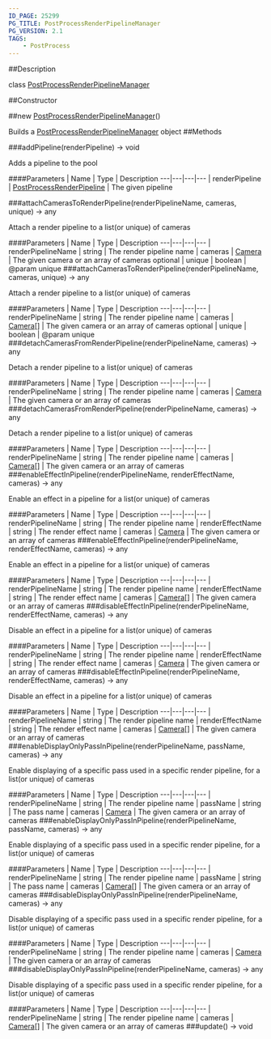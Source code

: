 ```yaml
---
ID_PAGE: 25299
PG_TITLE: PostProcessRenderPipelineManager
PG_VERSION: 2.1
TAGS:
    - PostProcess
---
```

##Description

class [PostProcessRenderPipelineManager](/classes/2.2/PostProcessRenderPipelineManager)



##Constructor

##new [PostProcessRenderPipelineManager](/classes/2.2/PostProcessRenderPipelineManager)()

Builds a [PostProcessRenderPipelineManager](/classes/2.2/PostProcessRenderPipelineManager) object
##Methods

###addPipeline(renderPipeline) &rarr; void

Adds a pipeline to the pool

####Parameters
 | Name | Type | Description
---|---|---|---
 | renderPipeline | [PostProcessRenderPipeline](/classes/2.2/PostProcessRenderPipeline) |  The given pipeline

###attachCamerasToRenderPipeline(renderPipelineName, cameras, unique) &rarr; any

Attach a render pipeline to a list(or unique) of cameras

####Parameters
 | Name | Type | Description
---|---|---|---
 | renderPipelineName | string |  The render pipeline name
 | cameras | [Camera](/classes/2.2/Camera) |  The given camera or an array of cameras
optional | unique | boolean |  @param unique
###attachCamerasToRenderPipeline(renderPipelineName, cameras, unique) &rarr; any

Attach a render pipeline to a list(or unique) of cameras

####Parameters
 | Name | Type | Description
---|---|---|---
 | renderPipelineName | string |  The render pipeline name
 | cameras | [Camera](/classes/2.2/Camera)[] |  The given camera or an array of cameras
optional | unique | boolean |  @param unique
###detachCamerasFromRenderPipeline(renderPipelineName, cameras) &rarr; any

Detach a render pipeline to a list(or unique) of cameras

####Parameters
 | Name | Type | Description
---|---|---|---
 | renderPipelineName | string |  The render pipeline name
 | cameras | [Camera](/classes/2.2/Camera) |  The given camera or an array of cameras
###detachCamerasFromRenderPipeline(renderPipelineName, cameras) &rarr; any

Detach a render pipeline to a list(or unique) of cameras

####Parameters
 | Name | Type | Description
---|---|---|---
 | renderPipelineName | string |  The render pipeline name
 | cameras | [Camera](/classes/2.2/Camera)[] |  The given camera or an array of cameras
###enableEffectInPipeline(renderPipelineName, renderEffectName, cameras) &rarr; any

Enable an effect in a pipeline for a list(or unique) of cameras

####Parameters
 | Name | Type | Description
---|---|---|---
 | renderPipelineName | string |  The render pipeline name
 | renderEffectName | string |  The render effect name
 | cameras | [Camera](/classes/2.2/Camera) |  The given camera or an array of cameras
###enableEffectInPipeline(renderPipelineName, renderEffectName, cameras) &rarr; any

Enable an effect in a pipeline for a list(or unique) of cameras

####Parameters
 | Name | Type | Description
---|---|---|---
 | renderPipelineName | string |  The render pipeline name
 | renderEffectName | string |  The render effect name
 | cameras | [Camera](/classes/2.2/Camera)[] |  The given camera or an array of cameras
###disableEffectInPipeline(renderPipelineName, renderEffectName, cameras) &rarr; any

Disable an effect in a pipeline for a list(or unique) of cameras

####Parameters
 | Name | Type | Description
---|---|---|---
 | renderPipelineName | string |  The render pipeline name
 | renderEffectName | string |  The render effect name
 | cameras | [Camera](/classes/2.2/Camera) |  The given camera or an array of cameras
###disableEffectInPipeline(renderPipelineName, renderEffectName, cameras) &rarr; any

Disable an effect in a pipeline for a list(or unique) of cameras

####Parameters
 | Name | Type | Description
---|---|---|---
 | renderPipelineName | string |  The render pipeline name
 | renderEffectName | string |  The render effect name
 | cameras | [Camera](/classes/2.2/Camera)[] |  The given camera or an array of cameras
###enableDisplayOnlyPassInPipeline(renderPipelineName, passName, cameras) &rarr; any

Enable displaying of a specific pass used in a specific render pipeline, for a list(or unique) of cameras

####Parameters
 | Name | Type | Description
---|---|---|---
 | renderPipelineName | string |  The render pipeline name
 | passName | string |  The pass name
 | cameras | [Camera](/classes/2.2/Camera) |  The given camera or an array of cameras
###enableDisplayOnlyPassInPipeline(renderPipelineName, passName, cameras) &rarr; any

Enable displaying of a specific pass used in a specific render pipeline, for a list(or unique) of cameras

####Parameters
 | Name | Type | Description
---|---|---|---
 | renderPipelineName | string |  The render pipeline name
 | passName | string |  The pass name
 | cameras | [Camera](/classes/2.2/Camera)[] |  The given camera or an array of cameras
###disableDisplayOnlyPassInPipeline(renderPipelineName, cameras) &rarr; any

Disable displaying of a specific pass used in a specific render pipeline, for a list(or unique) of cameras

####Parameters
 | Name | Type | Description
---|---|---|---
 | renderPipelineName | string |  The render pipeline name
 | cameras | [Camera](/classes/2.2/Camera) |  The given camera or an array of cameras
###disableDisplayOnlyPassInPipeline(renderPipelineName, cameras) &rarr; any

Disable displaying of a specific pass used in a specific render pipeline, for a list(or unique) of cameras

####Parameters
 | Name | Type | Description
---|---|---|---
 | renderPipelineName | string |  The render pipeline name
 | cameras | [Camera](/classes/2.2/Camera)[] |  The given camera or an array of cameras
###update() &rarr; void


